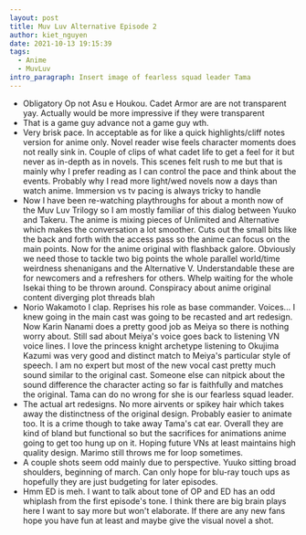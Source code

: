```yaml
---
layout: post
title: Muv Luv Alternative Episode 2
author: kiet_nguyen
date: 2021-10-13 19:15:39
tags:
  - Anime
  - MuvLuv
intro_paragraph: Insert image of fearless squad leader Tama
---
```

* Obligatory Op not Asu e Houkou. Cadet Armor are are not transparent yay. Actually would be more impressive if they were transparent
* That is a game guy advance not a game guy wth.
* Very brisk pace. In acceptable as for like a quick highlights/cliff notes version for anime only. Novel reader wise feels character moments does not really sink in. Couple of clips of what cadet life to get a feel for it but never as in-depth as in novels. This scenes felt rush to me but that is mainly why I prefer reading as I can control the pace and think about the events. Probably why I read more light/wed novels now a days than watch anime.  Immersion vs tv pacing is always tricky to handle 
* Now I have been re-watching playthroughs for about a month now of the Muv Luv Trilogy so I am mostly familiar of this dialog between Yuuko and Takeru. The anime is mixing pieces of Unlimited and Alternative which makes the conversation a lot smoother. Cuts out the small bits like the back and forth with the access pass so the anime can focus on the main points. Now for the anime original with flashback galore. Obviously we need those to tackle two big points the whole parallel world/time weirdness shenanigans and the Alternative V. Understandable these are for newcomers and a refreshers for others. Whelp waiting for the whole Isekai thing to be thrown around. Conspiracy about anime original content diverging plot threads blah
* Norio Wakamoto I clap. Reprises his role as base commander. Voices... I knew going in the main cast was going to be recasted and art redesign. Now Karin Nanami does a pretty good job as Meiya so there is nothing worry about. Still sad about Meiya's voice goes back to listening VN voice lines. I love the princess knight archetype listening to Okujima Kazumi was very good and distinct match to Meiya's particular style of speech. I am no expert but most of the new vocal cast pretty much sound similar to the original cast. Someone else can nitpick about the sound difference the character acting so far is faithfully and matches the original. Tama can do no wrong for she is our fearless squad leader.
* The actual art redesigns. No more airvents or spikey hair which takes away the distinctness of the original design. Probably easier to animate too. It is a crime though to take away Tama's cat ear. Overall they are kind of bland but functional so but the sacrifices for animations anime going to get too hung up on it. Hoping future VNs at least maintains high quality design. Marimo still throws me for loop sometimes.
* A couple shots seem odd mainly due to perspective. Yuuko sitting broad shoulders, beginning of march. Can only hope for blu-ray touch ups as hopefully they are just budgeting for later episodes.
* Hmm ED is meh. I want to talk about tone of OP and ED has an odd whiplash from the first episode's tone. I think there are big brain plays here I want to say more but won't elaborate. If there are any new fans hope you have fun at least and maybe give the visual novel a shot.